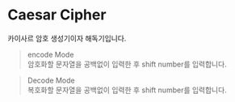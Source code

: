 # Caesar Cipher
카이사르 암호 생성기이자 해독기입니다.
> encode Mode<br>
암호화할 문자열을 공백없이 입력한 후 shift number를 입력합니다.

> Decode Mode<br>
복호화할 문자열을 공백없이 입력한 후 shift number를 입력합니다.